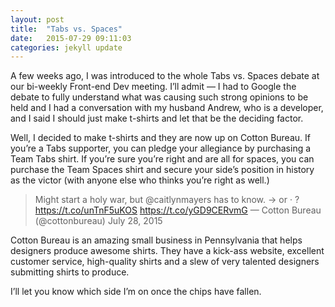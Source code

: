 ```yaml
---
layout: post
title:  "Tabs vs. Spaces"
date:   2015-07-29 09:11:03
categories: jekyll update
---
```

A few weeks ago, I was introduced to the whole Tabs vs. Spaces debate at our bi-weekly Front-end Dev meeting. I’ll admit — I had to Google the debate to fully understand what was causing such strong opinions to be held and I had a conversation with my husband Andrew, who is a developer, and I said I should just make t-shirts and let that be the deciding factor.

Well, I decided to make t-shirts and they are now up on Cotton Bureau. If you’re a Tabs supporter, you can pledge your allegiance by purchasing a Team Tabs shirt. If you’re sure you’re right and are all for spaces, you can purchase the Team Spaces shirt and secure your side’s position in history as the victor (with anyone else who thinks you’re right as well.)

>Might start a holy war, but @caitlynmayers has to know. → or · ? https://t.co/unTnF5uKOS https://t.co/yGD9CERvmG
>— Cotton Bureau (@cottonbureau) July 28, 2015

Cotton Bureau is an amazing small business in Pennsylvania that helps designers produce awesome shirts. They have a kick-ass website, excellent customer service, high-quality shirts and a slew of very talented designers submitting shirts to produce.

I’ll let you know which side I’m on once the chips have fallen.